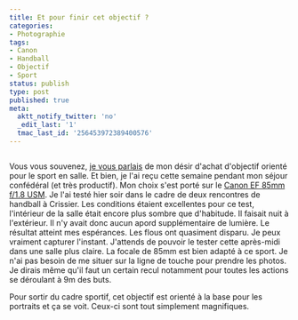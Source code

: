 ```yaml
---
title: Et pour finir cet objectif ?
categories:
- Photographie
tags:
- Canon
- Handball
- Objectif
- Sport
status: publish
type: post
published: true
meta:
  aktt_notify_twitter: 'no'
  _edit_last: '1'
  tmac_last_id: '256453972389400576'
---
```

<img src="https://farm4.static.flickr.com/3326/3337712678_44f56b79c7.jpg" alt="" />
<em><a title="photo sharing" href="https://www.flickr.com/photos/alienlebarge/3337712678/"></a></em>

Vous vous souvenez, <a title="Le dilem des objectifs sur alienlebarge.ch" href="https://www.alienlebarge.ch/2009/02/14/le-dilemme-des-objectif/">je vous parlais</a> de mon désir d'achat d'objectif orienté pour le sport en salle.
Et bien, je l'ai reçu cette semaine pendant mon séjour confédéral (et très productif). Mon choix s'est porté sur le <a title="lien vers la page de l'objectif sur le site de Canon" href="https://fr.canon.ch/For_Home/Product_Finder/Cameras/EF_Lenses/Fixed_Focal_Length/EF_85mm_f18_USM/index.asp">Canon EF 85mm f/1.8 USM</a>. Je l'ai testé hier soir dans le cadre de deux rencontres de handball à Crissier.
Les conditions étaient excellentes pour ce test, l'intérieur de la salle était encore plus sombre que d'habitude. Il faisait nuit à l'extérieur. Il n'y avait donc aucun apord supplémentaire de lumière.
Le résultat atteint mes espérances. Les flous ont quasiment disparu. Je peux vraiment capturer l'instant. J'attends de pouvoir le tester cette après-midi dans une salle plus claire. La focale de 85mm est bien adapté à ce sport. Je n'ai pas besoin de me situer sur la ligne de touche pour prendre les photos. Je dirais même qu'il faut un certain recul notamment pour toutes les actions se déroulant à 9m des buts.

Pour sortir du cadre sportif, cet objectif est orienté à la base pour les portraits et ça se voit. Ceux-ci sont tout simplement magnifiques.
